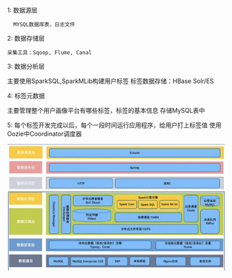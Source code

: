 
1: 数据源层

      MYSQL数据库表，日志文件

2: 数据存储层

    采集工具：Sqoop, Flume, Canal

3: 数据分析层

   主要使用SparkSQL,SparkMLib构建用户标签
   标签数据存储：HBase Solr/ES

4: 标签元数据

   主要管理整个用户画像平台有哪些标签，标签的基本信息
   存储MySQL表中

5: 每个标签开发完成以后，每个一段时间运行应用程序，给用户打上标签值
   使用Oozie中Coordinator调度器

   ![架构图](企业微信20220121-104134@2x.png)